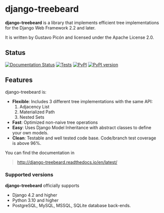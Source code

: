 # django-treebeard

**django-treebeard** is a library that implements efficient tree
implementations for the Django Web Framework 2.2 and later.

It is written by Gustavo Picón and licensed under the Apache License
2.0.

## Status

[![Documentation Status](https://readthedocs.org/projects/django-treebeard/badge/?version=latest)](https://django-treebeard.readthedocs.io/en/latest/?badge=latest)
[![Tests](https://github.com/django-treebeard/django-treebeard/actions/workflows/test.yml/badge.svg)]()
[![PyPI](https://img.shields.io/pypi/pyversions/django-treebeard.svg)]()
[![PyPI version](https://img.shields.io/pypi/v/django-treebeard.svg)](https://pypi.org/project/django-treebeard/)


## Features

django-treebeard is:

-   **Flexible**: Includes 3 different tree implementations with the
    same API:
    1.  Adjacency List
    2.  Materialized Path
    3.  Nested Sets
-   **Fast**: Optimized non-naive tree operations
-   **Easy**: Uses Django Model Inheritance with abstract classes to
    define your own models.
-   **Clean**: Testable and well tested code base. Code/branch test
    coverage is above 96%.

You can find the documentation in

> <http://django-treebeard.readthedocs.io/en/latest/>

### Supported versions

**django-treebeard** officially supports

-   Django 4.2 and higher
-   Python 3.10 and higher
-   PostgreSQL, MySQL, MSSQL, SQLite database back-ends.

